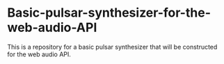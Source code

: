 # Basic-pulsar-synthesizer-for-the-web-audio-API
This is a repository for a basic pulsar synthesizer that will be constructed for the web audio API. 
